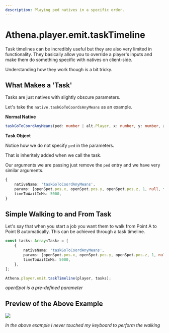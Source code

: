 ```yaml
---
description: Playing ped natives in a specific order.
---
```


# Athena.player.emit.taskTimeline

Task timelines can be incredibly useful but they are also very limited in functionality. They basically allow you to override a player's inputs and make them do something specific with natives on client-side.

Understanding how they work though is a bit tricky.

## What Makes a 'Task'

Tasks are just natives with slightly obscure parameters.

Let's take the `native.taskGoToCoordsAnyMeans` as an example.

**Normal Native**

```typescript
taskGoToCoordAnyMeans(ped: number | alt.Player, x: number, y: number, z: number, speed: number, p5: any, p6: boolean, walkingStyle: number, p8: number);
```

**Task Object**

Notice how we do not specify `ped` in the parameters. 

That is inheritely added when we call the task.

Our arguments we are passing just remove the `ped` entry and we have very similar arguments.

```typescript
{
    nativeName: 'taskGoToCoordAnyMeans',
    params: [openSpot.pos.x, openSpot.pos.y, openSpot.pos.z, 1, null, false, 786603, 0],
    timeToWaitInMs: 5000,
}
```


## Simple Walking to and From Task

Let's say that when you start a job you want them to walk from Point A to Point B automatically. This can be achieved through a task timeline.

```typescript
const tasks: Array<Task> = [
    {
        nativeName: 'taskGoToCoordAnyMeans',
        params: [openSpot.pos.x, openSpot.pos.y, openSpot.pos.z, 1, null, false, 786603, 0],
        timeToWaitInMs: 5000,
    },
];

Athena.player.emit.taskTimeline(player, tasks);
```

_openSpot is a pre-defined parameter_

## Preview of the Above Example

![](https://thumbs.gfycat.com/JubilantDearHousefly-size_restricted.gif)

_In the above example I never touched my keyboard to perform the walking_